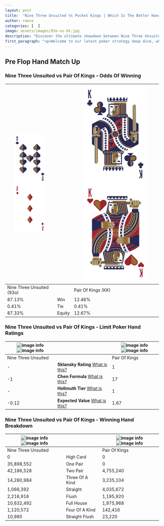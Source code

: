 ```yaml
---
layout: post
title:  "Nine Three Unsuited Vs Pocket Kings | Which Is The Better Hand In Poker? A Complete Guide"
author: reece
categories: [  ]
image: assets/images/93o-vs-kk.jpg
description: "Discover the ultimate showdown between Nine Three Unsuited and Pair Of Kings in poker! Uncover the odds, strategies, and scenarios where one hand triumphs over the other. Get ready to up your poker game with this thrilling analysis."
first_paragraph: "<p>Welcome to our latest poker strategy deep dive, where we're pitting two distinct hands against each other in a high-stakes showdown: Nine Three Unsuited vs Pair Of Kings.</p><p>In the dynamic world of poker, every decision counts, and knowing which hand holds the upper hand is key to your success at the table.</p><p>In this article, we'll dissect these two hands, explore the scenarios where one dominates the other, and equip you with the knowledge to make strategic choices that can tip the odds in your favor.</p><p>Get ready to unravel the intriguing dynamics of these poker hands and elevate your game to new heights.</p>"
---
```




[comment]: # (sp0)

## Pre Flop Hand Match Up

<div class="table hand-ratings" markdown="1"> 



### Nine Three Unsuited vs Pair Of Kings - Odds Of Winning


    
| ![image info](assets/images/hand1/9.png) ![image info](assets/images/hand1/3o.png) |  | ![image info](assets/images/hand2/K.png) ![image info](assets/images/hand2/ko.png) |
| -------- | -------- | -------- |
| Nine Three Unsuited (93o) |  | Pair Of Kings (KK) |
| 87.13% | Win | 12.46% |
| 0.41% | Tie | 0.41% |
| 87.33% | Equity | 12.67% |




[comment]: # (sp1)



### Nine Three Unsuited vs Pair Of Kings - Limit Poker Hand Ratings


    
| ![image info](https://www.riverpairs.com/assets/images/hand1/9.png) ![image info](https://www.riverpairs.com/assets/images/hand1/3o.png) |  | ![image info](https://www.riverpairs.com/assets/images/hand2/K.png) ![image info](https://www.riverpairs.com/assets/images/hand2/ko.png) |
| -------- | -------- | -------- |
| Nine Three Unsuited |  | Pair Of Kings |
| - | **Sklansky Rating** [What is this?](/sklansky-rating-explained) | 1 |
| -1 | **Chen Formula** [What is this?](/chen-formula-explained) | 17 |
| - | **Hellmuth Tier** [What is this?](/Hellmuth-tier-explained) | 1 |
| -0.12 | **Expected Value** [What is this?](/expected-value-explained) | 1.67 |




[comment]: # (sp2)



### Nine Three Unsuited vs Pair Of Kings - Winning Hand Breakdown


    
| ![image info](https://www.riverpairs.com/assets/images/hand1/9.png) ![image info](https://www.riverpairs.com/assets/images/hand1/3o.png) |  | ![image info](https://www.riverpairs.com/assets/images/hand2/K.png) ![image info](https://www.riverpairs.com/assets/images/hand2/ko.png) |
| -------- | -------- | -------- |
| Nine Three Unsuited |  | Pair Of Kings |
| 0 | High Card | 0 |
| 35,898,552 | One Pair | 0 |
| 42,186,528 | Two Pair | 4,755,240 |
| 14,280,984 | Three Of A Kind | 3,235,104 |
| 1,066,392 | Straight | 4,035,672 |
| 2,216,916 | Flush | 1,195,920 |
| 10,632,492 | Full House | 1,975,968 |
| 1,120,572 | Four Of A Kind | 142,416 |
| 10,980 | Straight Flush | 23,220 |




[comment]: # (sp3)



</div>

[comment]: # (sp4)



[comment]: # (sp5)

